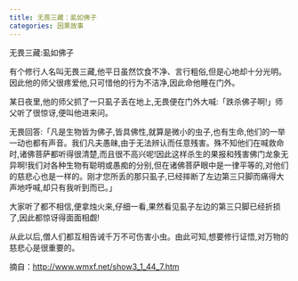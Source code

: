 ```yaml
---
title: 无畏三藏：虱如佛子
categories: 因果故事
---
```


	   
无畏三藏:虱如佛子

有个修行人名叫无畏三藏,他平日虽然饮食不净、言行粗俗,但是心地却十分光明。因此他的师父很疼爱他,只可惜他的行为不洁净,因此命他睡在门外。

某日夜里,他的师父抓了一只虱子丢在地上,无畏便在门外大喊:「跌杀佛子啊!」师父听了很惊讶,便叫他进来问。

无畏回答:「凡是生物皆为佛子,皆具佛性,就算是微小的虫子,也有生命,他们的一举一动也都有声音。我们凡夫愚昧,由于无法辨认而任意残害。殊不知他们在喊救命时,诸佛菩萨都听得很清楚,而且很不高兴呢!因此这样杀生的果报和残害佛门龙象无异啊!我们对各种生物有聪明或愚痴的分别,但在诸佛菩萨眼中是一律平等的,对他们的慈悲心也是一样的。刚才您所丢的那只虱子,已经摔断了左边第三只脚而痛得大声地呼喊,却只有我听到而已。」

大家听了都不相信,便拿烛火来,仔细一看,果然看见虱子左边的第三只脚已经折损了,因此都惊讶得面面相觑!

从此以后,僧人们都互相告诫千万不可伤害小虫。由此可知,想要修行证悟,对万物的慈悲心是很重要的。


摘自：http://www.wmxf.net/show3_1_44_7.htm